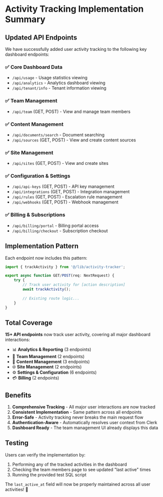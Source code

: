 # Activity Tracking Implementation Summary

## Updated API Endpoints

We have successfully added user activity tracking to the following key dashboard endpoints:

### ✅ **Core Dashboard Data**
- `/api/usage` - Usage statistics viewing
- `/api/analytics` - Analytics dashboard viewing  
- `/api/tenant/info` - Tenant information viewing

### ✅ **Team Management**
- `/api/team` (GET, POST) - View and manage team members

### ✅ **Content Management**
- `/api/documents/search` - Document searching
- `/api/sources` (GET, POST) - View and create content sources

### ✅ **Site Management** 
- `/api/sites` (GET, POST) - View and create sites

### ✅ **Configuration & Settings**
- `/api/api-keys` (GET, POST) - API key management
- `/api/integrations` (GET, POST) - Integration management
- `/api/rules` (GET, POST) - Escalation rule management
- `/api/webhooks` (GET, POST) - Webhook management

### ✅ **Billing & Subscriptions**
- `/api/billing/portal` - Billing portal access
- `/api/billing/checkout` - Subscription checkout

## Implementation Pattern

Each endpoint now includes this pattern:

```typescript
import { trackActivity } from '@/lib/activity-tracker';

export async function GET/POST(req: NextRequest) {
    try {
        // Track user activity for [action description]
        await trackActivity();
        
        // Existing route logic...
    }
}
```

## Total Coverage

**15+ API endpoints** now track user activity, covering all major dashboard interactions:

- 📊 **Analytics & Reporting** (3 endpoints)
- 👥 **Team Management** (2 endpoints) 
- 📄 **Content Management** (3 endpoints)
- 🌐 **Site Management** (2 endpoints)
- ⚙️ **Settings & Configuration** (6 endpoints)
- 💳 **Billing** (2 endpoints)

## Benefits

1. **Comprehensive Tracking** - All major user interactions are now tracked
2. **Consistent Implementation** - Same pattern across all endpoints
3. **Error-Safe** - Activity tracking never breaks the main request flow
4. **Authentication-Aware** - Automatically resolves user context from Clerk
5. **Dashboard Ready** - The team management UI already displays this data

## Testing

Users can verify the implementation by:
1. Performing any of the tracked activities in the dashboard
2. Checking the team members page to see updated "last active" times
3. Running the provided test SQL script

The `last_active_at` field will now be properly maintained across all user activities! 🎉